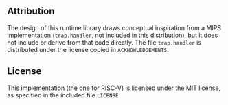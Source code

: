 ## Attribution

The design of this runtime library draws conceptual inspiration from a MIPS
implementation (`trap.handler`, not included in this distribution), but it does
not include or derive from that code directly. The file `trap.handler` is
distributed under the license copied in `ACKNOWLEDGEMENTS`.

## License

This implementation (the one for RISC-V) is licensed under the MIT license, as
specified in the included file `LICENSE`.
